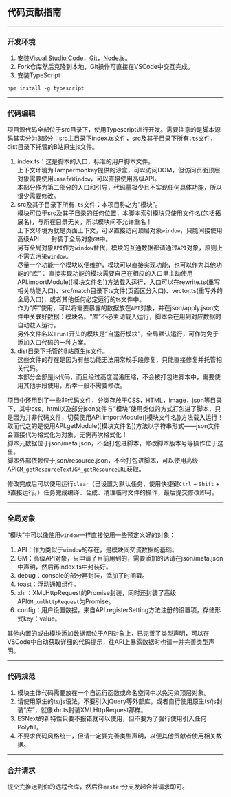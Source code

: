 ## 代码贡献指南
---
### 开发环境
1. 安装[Visual Studio Code](https://code.visualstudio.com/)，[Git](https://git-scm.com/)，[Node.js](https://nodejs.org/en/)。
2. Fork仓库然后克隆到本地，Git操作可直接在VSCode中交互完成。
3. 安装TypeScript
```
npm install -g typescript
```

---
### 代码编辑
项目源代码全部位于src目录下，使用Typescript进行开发。需要注意的是脚本源码其实分为3部分：src主目录下index.ts文件，src及其子目录下所有`.ts`文件，dist目录下托管的B站原生js文件。  
1. index.ts：这是脚本的入口，标准的用户脚本文件。  
上下文环境为Tampermonkey提供的沙盒，可以访问DOM，但访问页面顶层对象需要使用`unsafeWindow`，可以直接使用高级API。  
本部分作为第二部分的入口和引导，代码量极少且不实现任何具体功能，所以很少需要修改。
2. src及其子目录下所有`.ts`文件：本项目称之为“模块”。  
模块可位于src及其子目录的任何位置，本脚本索引模块只使用文件名(包括拓展名)，与所在目录无关，所以模块间不允许重名！  
上下文环境为就是页面上下文，可以直接访问顶层对象`window`，只能间接使用高级API——封装于全局对象`GM`中。  
另有全局对象`API`作为`window`替代，模块的互通数据都请通过`API`对象，原则上不需去污染`window`。  
尽量一个功能一个模块以便维护，模块可以直接实现功能，也可以作为其他功能的“库”：
直接实现功能的模块需要自己在相应的入口里主动使用API.importModule([模块文件名])方法载入运行，入口可以在rewrite.ts(重写相关功能入口)、src/match目录下ts文件(页面区分入口)、vector.ts(重写外的全局入口)，或者其他任何必定运行的ts文件中。  
作为“库”使用，可以将需要暴露的数据放在`API`对象，并在json/apply.json文件中关联好数据：模块名。“库”不必主动载入运行，脚本会在用到对应数据时自动载入运行。  
另外文件名以`[run]`开头的模块是“自运行模块”，全局默认运行，可作为免于添加入口代码的一种方案。
3. dist目录下托管的B站原生js文件。  
这些文件的存在是因为有些功能无法用常规手段修复，只能直接修复并托管相关代码。  
本部分全部是js代码，而且经过高度混淆压缩，不会被打包进脚本中，需要使用其他手段使用，所幸一般不需要修改。

项目中还用到了一些非代码文件，分类存放于CSS，HTML，image，json等目录下，其中css，html以及部分json文件与“模块”使用类似的方式打包进了脚本，只是因为并非代码文件，切莫使用API.importModule([模块文件名])方法载入运行！取而代之的是使用API.getModule([模块文件名])方法以字符串形式——json文件会直接代为格式化为对象，无需再次格式化！  
脚本元数据位于json/meta.json，不会打包进脚本，修改脚本版本号等操作位于这里。  
脚本外部依赖位于json/resource.json，不会打包进脚本，可以使用高级API`GM_getResourceText`/`GM_getResourceURL`获取。

修改完成后可以使用运行`clear`（已设置为默认任务，使用快捷键`Ctrl` + `Shift` + `B`直接运行。）任务完成编译、合成、清理临时文件的操作，最后提交修改即可。

---
### 全局对象
“模块”中可以像使用`window`一样直接使用一些预定义好的对象：
1. API：作为类似于`window`的存在，是模块间交流数据的基础。
2. GM：高级API对象，只申请了目前用到的，需要添加的话请在json/meta.json中声明，然后再index.ts中封装好。
3. debug：console的部分再封装，添加了时间戳。
4. toast：浮动通知组件。
5. xhr：XMLHttpRequest的Promise封装，同时还封装了高级API`GM_xmlhttpRequest`为Promise。
6. config：用户设置数据，来自API.registerSetting方法注册的设置项，存储形式key：value。

其他内置的或由模块添加数据都位于API对象上，已完善了类型声明，可以在VSCode中自动获取详细的代码提示，往API上暴露数据时也请一并完善类型声明。

---
### 代码规范
1. 模块主体代码需要放在一个自运行函数或命名空间中以免污染顶层对象。
2. 请使用原生的ts/js语法，不要引入jQuery等外部库，或者自行使用原生ts/js封装“库”，就像xhr.ts封装XMLHttpRequest那样。
3. ESNext的新特性只要不报错就可以使用，但不要为了强行使用引入任何Polyfill。
4. 不要求代码风格统一，但请一定要完善类型声明，以便其他贡献者使用相关数据。

---
### 合并请求
提交完推送到你的远程仓库，然后往`master`分支发起合并请求即可。